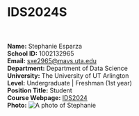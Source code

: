 # IDS2024S
<br><br>
**Name:** Stephanie Esparza  
**School ID:** 1002132965  
**Email:** sxe2965@mavs.uta.edu  
**Department:** Department of Data Science  
**University:** The University of UT Arlington  
**Level:** Undergraduate | Freshman (1st year)  
**Position Title:** Student  
**Course Webpage:** [IDS2024](https://www.cdslab.org/IDS2024S/)  
**Photo:** ![A photo of Stephanie](https://www.rawpixel.com/image/6284655/png-sticker-public-domain#eyJrZXlzIjoiY2F0Iiwic29ydGVkS2V5cyI6ImNhdCJ9)  

